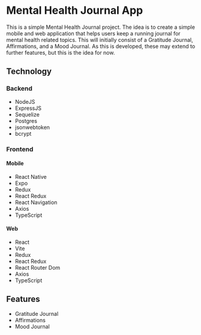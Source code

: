 # Mental Health Journal App

This is a simple Mental Health Journal project. The idea is to create a simple mobile and web application that helps users keep a running journal for mental health related topics. This will initially consist of a Gratitude Journal, Affirmations, and a Mood Journal. As this is developed, these may extend to further features, but this is the idea for now.

## Technology

### Backend

- NodeJS
- ExpressJS
- Sequelize
- Postgres
- jsonwebtoken
- bcrypt

### Frontend

#### Mobile

- React Native
- Expo
- Redux
- React Redux
- React Navigation
- Axios
- TypeScript

#### Web

- React
- Vite
- Redux
- React Redux
- React Router Dom
- Axios
- TypeScript

## Features

- Gratitude Journal
- Affirmations
- Mood Journal
